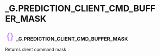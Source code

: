 # _G.PREDICTION_CLIENT_CMD_BUFFER_MASK

### <img src="../../.gitbook/assets/global.png" width="32" height="32" /> **_G**.PREDICTION_CLIENT_CMD_BUFFER_MASK
Returns client command mask<br>
